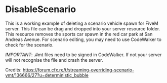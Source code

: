 # DisableScenario

This is a working example of deleting a scenario vehicle spawn for FiveM server. This file can be drag and dropped into your server resource folder. This resource removes the sports car spawn in the red car park at San Andreas Avenue. For scenario editing, you may need to use CodeWalker to check for the scenario. 

*IMPORTANT*: .#mt files need to be signed in CodeWalker. If not your server will not recognise the file and crash the server.

Credits:
https://forum.cfx.re/t/streaming-overriding-scenario-ymt/136666/27?u=deterministic_bubble
